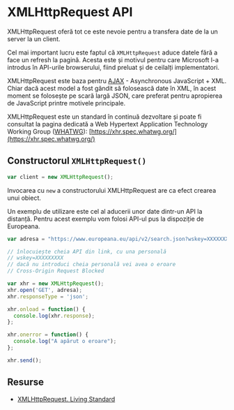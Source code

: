 # XMLHttpRequest API

XMLHttpRequest oferă tot ce este nevoie pentru a transfera date de la un server la un client.

Cel mai important lucru este faptul că `XMLHttpRequest` aduce datele fără a face un refresh la pagină. Acesta este și motivul pentru care Microsoft l-a introdus în API-urile browserului, fiind preluat și de ceilalți implementatori.

XMLHttpRequest este baza pentru [AJAX](https://developer.mozilla.org/en-US/docs/AJAX) - Asynchronous JavaScript + XML. Chiar dacă acest model a fost gândit să folosească date în XML, în acest moment se folosește pe scară largă JSON, care preferat pentru apropierea de JavaScript printre motivele principale.

XMLHttpRequest este un standard în continuă dezvoltare și poate fi consultat la pagina dedicată a Web Hypertext Application Technology Working Group ([WHATWG](https://whatwg.org/)):  [https://xhr.spec.whatwg.org/](https://xhr.spec.whatwg.org/)

## Constructorul `XMLHttpRequest()`

```javascript
var client = new XMLHttpRequest();
```

Invocarea cu `new` a constructorului XMLHttpRequest are ca efect crearea unui obiect.

Un exemplu de utilizare este cel al aducerii unor date dintr-un API la distanță. Pentru acest exemplu vom folosi API-ul pus la dispoziție de Europeana.

```javascript
var adresa = "https://www.europeana.eu/api/v2/search.json?wskey=XXXXXXXXX&query=The%20Fraternity%20between%20Romanian%20and%20French%20Army";

// înlocuiește cheia API din link, cu una personală
// wskey=XXXXXXXXX
// dacă nu introduci cheia personală vei avea o eroare
// Cross-Origin Request Blocked

var xhr = new XMLHttpRequest();
xhr.open('GET', adresa);
xhr.responseType = 'json';

xhr.onload = function() {
  console.log(xhr.response);
};

xhr.onerror = function() {
  console.log("A apărut o eroare");
};

xhr.send();
```

## Resurse

- [XMLHttpRequest. Living Standard](https://xhr.spec.whatwg.org/)
